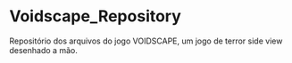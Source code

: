 # Voidscape_Repository
Repositório dos arquivos do jogo VOIDSCAPE, um jogo de terror side view desenhado a mão.
